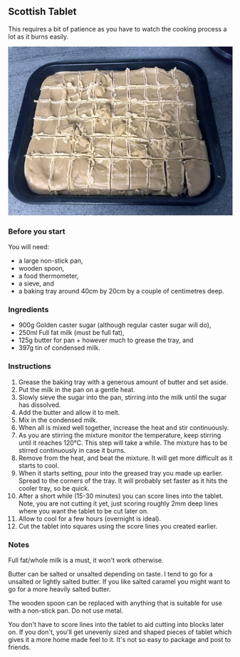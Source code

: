 ## Scottish Tablet

This requires a bit of patience as you have to watch the cooking process a lot as it burns easily.

![Scottish Tablet](scottish-tablet.jpg)

### Before you start

You will need:
* a large non-stick pan,
* wooden spoon,
* a food thermometer,
* a sieve, and
* a baking tray around 40cm by 20cm by a couple of centimetres deep.

### Ingredients

* 900g Golden caster sugar (although regular caster sugar will do),
* 250ml Full fat milk (must be full fat),
* 125g butter for pan + however much to grease the tray, and 
* 397g tin of condensed milk.

### Instructions

1. Grease the baking tray with a generous amount of butter and set aside.
2. Put the milk in the pan on a gentle heat.
3. Slowly sieve the sugar into the pan, stirring into the milk until the sugar has dissolved.
4. Add the butter and allow it to melt.
5. Mix in the condensed milk.
6. When all is mixed well together, increase the heat and stir continuously.
7. As you are stirring the mixture monitor the temperature, keep stirring until it reaches 120°C. This step will take a while. The mixture has to be stirred continuously in case it burns.
8. Remove from the heat, and beat the mixture. It will get more difficult as it starts to cool.
9. When it starts setting, pour into the greased tray you made up earlier. Spread to the corners of the tray. It will probably set faster as it hits the cooler tray, so be quick.
10. After a short while (15-30 minutes) you can score lines into the tablet. Note, you are not cutting it yet, just scoring roughly 2mm deep lines where you want the tablet to be cut later on.
11. Allow to cool for a few hours (overnight is ideal).
12. Cut the tablet into squares using the score lines you created earlier.

### Notes

Full fat/whole milk is a must, it won't work otherwise.

Butter can be salted or unsalted depending on taste. I tend to go for a unsalted or lightly salted butter. If you like salted caramel you might want to go for a more heavily salted butter.

The wooden spoon can be replaced with anything that is suitable for use with a non-stick pan. Do not use metal.

You don't have to score lines into the tablet to aid cutting into blocks later on. If you don't, you'll get unevenly sized and shaped pieces of tablet which gives it a more home made feel to it. It's not so easy to package and post to friends.

